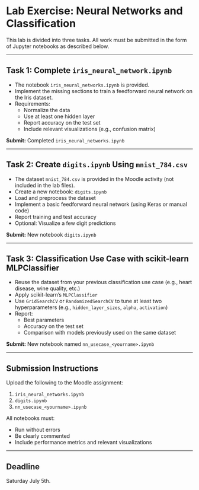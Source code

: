 # Lab Exercise: Neural Networks and Classification

This lab is divided into three tasks. All work must be submitted in the form of Jupyter notebooks as described below.

---

## Task 1: Complete `iris_neural_network.ipynb`

- The notebook `iris_neural_networks.ipynb` is provided.
- Implement the missing sections to train a feedforward neural network on the Iris dataset.
- Requirements:
  - Normalize the data
  - Use at least one hidden layer
  - Report accuracy on the test set
  - Include relevant visualizations (e.g., confusion matrix)

**Submit:** Completed `iris_neural_networks.ipynb`

---

## Task 2: Create `digits.ipynb` Using `mnist_784.csv`

- The dataset `mnist_784.csv` is provided in the Moodle activity (not included in the lab files).
- Create a new notebook: `digits.ipynb`
- Load and preprocess the dataset
- Implement a basic feedforward neural network (using Keras or manual code)
- Report training and test accuracy
- Optional: Visualize a few digit predictions

**Submit:** New notebook `digits.ipynb`

---

## Task 3: Classification Use Case with scikit-learn MLPClassifier

- Reuse the dataset from your previous classification use case (e.g., heart disease, wine quality, etc.)
- Apply scikit-learn’s `MLPClassifier`
- Use `GridSearchCV` or `RandomizedSearchCV` to tune at least two hyperparameters (e.g., `hidden_layer_sizes`, `alpha`, `activation`)
- Report:
  - Best parameters
  - Accuracy on the test set
  - Comparison with models previously used on the same dataset

**Submit:** New notebook named `nn_usecase_<yourname>.ipynb`

---

## Submission Instructions

Upload the following to the Moodle assignment:

1. `iris_neural_networks.ipynb`
2. `digits.ipynb`
3. `nn_usecase_<yourname>.ipynb`

All notebooks must:
- Run without errors
- Be clearly commented
- Include performance metrics and relevant visualizations

---

## Deadline

Saturday July 5th.

